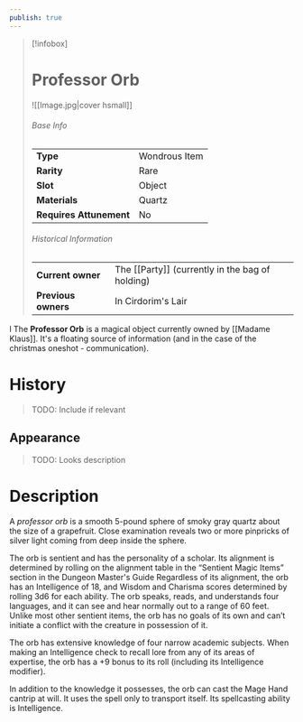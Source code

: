 ```yaml
---
publish: true
---
```

> [!infobox]  
> # Professor Orb
> ![[Image.jpg|cover hsmall]]
> ###### Base Info
> | | |
> |---|---|
> | **Type** | Wondrous Item |
> | **Rarity** | Rare |
> | **Slot** | Object |
> | **Materials** | Quartz |
> | **Requires Attunement** | No |
> ###### Historical Information
> | | |
> |---|---|
> | **Current owner** | The [[Party]] (currently in the bag of holding) |
> | **Previous owners** | In Cirdorim's Lair |
l
The **Professor Orb** is a magical object currently owned by [[Madame Klaus]]. It's a floating source of information (and in the case of the christmas oneshot - communication).
# History
> TODO: Include if relevant
## Appearance
> TODO: Looks description
# Description
A _professor orb_ is a smooth 5-pound sphere of smoky gray quartz about the size of a grapefruit. Close examination reveals two or more pinpricks of silver light coming from deep inside the sphere.

The orb is sentient and has the personality of a scholar. Its alignment is determined by rolling on the alignment table in the “Sentient Magic Items” section in the Dungeon Master's Guide Regardless of its alignment, the orb has an Intelligence of 18, and Wisdom and Charisma scores determined by rolling 3d6 for each ability. The orb speaks, reads, and understands four languages, and it can see and hear normally out to a range of 60 feet. Unlike most other sentient items, the orb has no goals of its own and can’t initiate a conflict with the creature in possession of it.

The orb has extensive knowledge of four narrow academic subjects. When making an Intelligence check to recall lore from any of its areas of expertise, the orb has a +9 bonus to its roll (including its Intelligence modifier).

In addition to the knowledge it possesses, the orb can cast the Mage Hand cantrip at will. It uses the spell only to transport itself. Its spellcasting ability is Intelligence.
